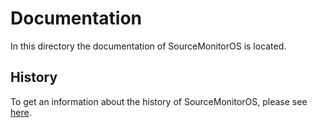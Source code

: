 # Documentation

In this directory the documentation of SourceMonitorOS is located.

## History

To get an information about the history of SourceMonitorOS, please see [here][file_history].

[file_history]: ./history.md
